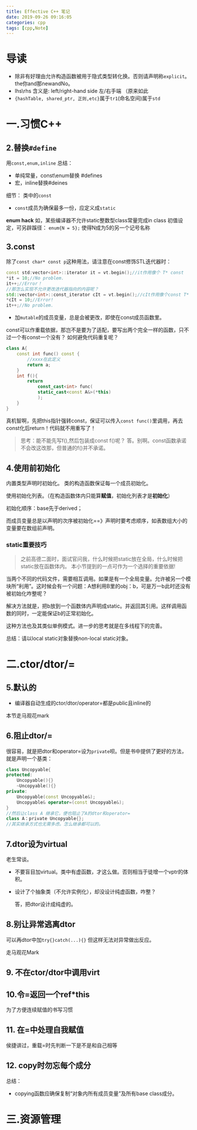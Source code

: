 ```yaml
---
title: Effective C++ 笔记
date: 2019-09-26 09:16:05
categories: cpp
tags: [cpp,Note]
---
```




<!---more--->

# 导读

- 除非有好理由允许构造函数被用于隐式类型转化换。否则请声明称`explicit`。the你and那newandNo。
- lhs\rhs 含义是: left/right-hand side 左/右手端 （原来如此
- `{hashTable, shared_ptr, 正则,etc}`属于`tr1`(命名空间)属于`std`

# 一.习惯C++

## 2.替换`#define`
用`const,enum,inline`
总结：
- 单纯常量，const\enum替换 #defines
- 宏，inline替换#deines

细节：
类中的`const`
- `const`成员为确保最多一份，应定义成`static`

**enum hack**
如，某些编译器不允许static整数型class常量完成in class 初值设定，可另辟蹊径：
`enum{N = 5};` 使得N成为5的另一个记号名称

## 3.const

除了`const char* const p`这种用法，请注意在const修饰STL迭代器时：

```cpp
const std:vector<int>::iterator it = vt.begin();//it作用像个 T* const
*it = 10;//No problem.
it++;//Error！
//那怎么实现不允许更改迭代器指向的内容呢？
std::vector<int>::const_iterator cIt = vt.begin();//cIt作用像个const T*
*cIt = 10;//Error!
it++;//No problem.
```

- 加`mutable`的成员变量，总是会被更改，即使在const成员函数里。

const可以作重载依据，那岂不是要为了适配，要写出两个完全一样的函数，只不过一个有const一个没有？ 如何避免代码重复呢？
```cpp
class A{
    const int func() const {
        //xxxx在此定义
        return a;
    }
    int f(){
        return
            const_cast<int> func(
            static_cast<const A&>(*this)
            );
    }
}                                                                                                                                                                   
```
真机智啊，先把this指针强转const，保证可以传入`const func()`里调用，再去const化后return！代码就不用重写了！

> 思考：能不能先写f(),然后包装成const f()呢？
> 答。别啊。const函数承诺不会改这改那，但普通的f()并不承诺。

## 4.使用前初始化

内置类型声明时初始化。
类的构造函数保证每一个成员初始化。

使用初始化列表。（在构造函数体内只能算**赋值**，初始化列表才是**初始化**）

初始化顺序：base先于derived； 

而成员变量总是以声明的次序被初始化==》声明时要考虑顺序，如表数组大小的变量要在数组前声明。

### static重要技巧

>   之前高德二面时，面试官问我，什么时候把static放在全局，什么时候把static放在函数体内。
>   本小节提到的一点可作为一个选择的重要依据!

当两个不同的代码文件，需要相互调用。如果是有一个全局变量。允许被另一个模块所“利用”。这时候会有一个问题：A想利用B里的obj：b，可是万一b此时还没有被初始化咋整呢？

解决方法就是，把b放到一个函数体内声明成static。并返回其引用。这样调用函数的同时，一定能保证b的正常初始化。

这种方法也及其类似单例模式。进一步的思考就是在多线程下的完善。

总结：请以local static对象替换non-local static对象。

# 二.ctor/dtor/=

## 5.默认的

-   编译器自动生成的ctor/dtor/operator=都是public且inline的

本节走马观花mark

## 6.阻止dtor/=

很容易，就是把dtor和operator=设为`private`呗。但是书中提供了更好的方法，就是声明一个基类：

```cpp
class Uncopyable{
protected:
    Uncopyable(){}
    ~Uncopyable(){}
private:
    Uncopyable(const Uncopyable&);
    Uncopyable& operator=(const Uncopyable&);
}
//然后让class A 继承它，便也阻止了A的dtor和operator=
class A：private Uncopyable{};
//其实继承方式也无需多虑。怎么继承都可以的。
```

## 7.dtor设为virtual

老生常谈。

-   不要盲目加virtual。类中有虚函数，才这么做。否则相当于徒增一个vptr的体积。

-   设计了个抽象类（不允许实例化），却没设计纯虚函数，咋整？

    答，把dtor设计成纯虚的。

## 8.别让异常逃离dtor

 可以再dtor中加`try{}catch(...){}` 但这样无法对异常做出反应。

走马观花Mark

## 9. 不在ctor/dtor中调用virt

## 10.令=返回一个ref*this

为了方便连续赋值的书写习惯

## 11. 在=中处理自我赋值

侯捷讲过，重载=时先判断一下是不是和自己相等

## 12. copy时勿忘每个成分

总结：

-   copying函数应确保复制“对象内所有成员变量”及所有base class成分。

# 三.资源管理

## 

